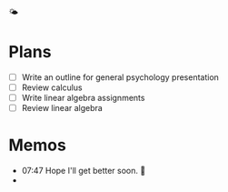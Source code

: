🌤️

# Plans

- [ ] Write an outline for general psychology presentation
- [ ] Review calculus
- [ ] Write linear algebra assignments 
- [ ] Review linear algebra 

# Memos

- 07:47 Hope I'll get better soon. 🥶
- 